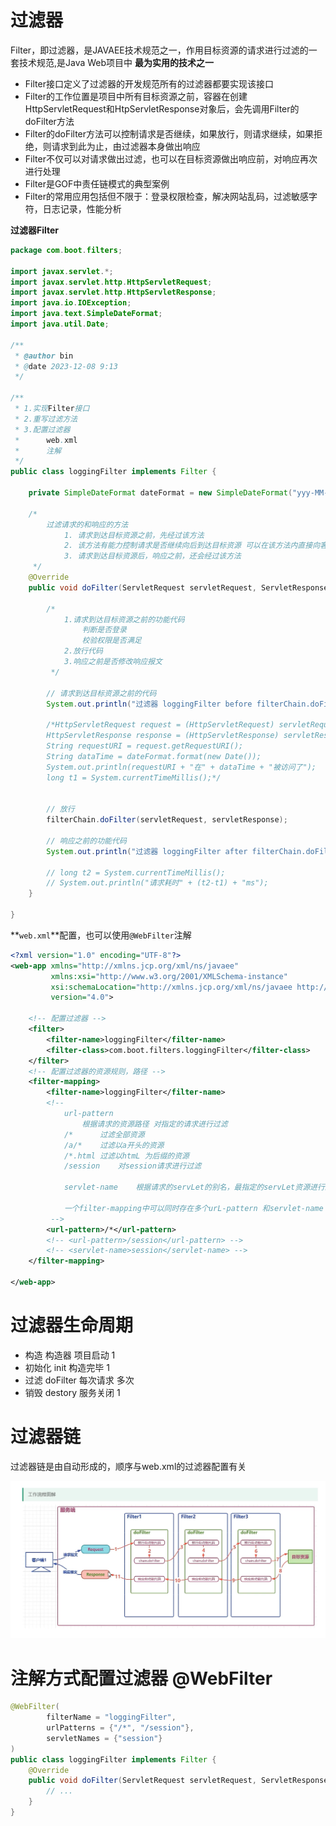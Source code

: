 #  过滤器

Filter，即过滤器，是JAVAEE技术规范之一，作用目标资源的请求进行过滤的一套技术规范,是Java Web项目中 **最为实用的技术之一**

- Filter接口定义了过滤器的开发规范所有的过滤器都要实现该接口
- Filter的工作位置是项目中所有目标资源之前，容器在创建HttpServletRequest和HtpServletResponse对象后，会先调用Filter的doFilter方法
- Filter的doFilter方法可以控制请求是否继续，如果放行，则请求继续，如果拒绝，则请求到此为止，由过滤器本身做出响应
- Filter不仅可以对请求做出过滤，也可以在目标资源做出响应前，对响应再次进行处理
- Filter是GOF中责任链模式的典型案例
- Filter的常用应用包括但不限于：登录权限检查，解决网站乱码，过滤敏感字符，日志记录，性能分析



**过滤器Filter**

```java
package com.boot.filters;

import javax.servlet.*;
import javax.servlet.http.HttpServletRequest;
import javax.servlet.http.HttpServletResponse;
import java.io.IOException;
import java.text.SimpleDateFormat;
import java.util.Date;

/**
 * @author bin
 * @date 2023-12-08 9:13
 */

/**
 * 1.实现Filter接口
 * 2.重写过滤方法
 * 3.配置过滤器
 *      web.xml
 *      注解
 */
public class loggingFilter implements Filter {

    private SimpleDateFormat dateFormat = new SimpleDateFormat("yyy-MM-dd HH:mm:ss");

    /*
        过滤请求的和响应的方法
            1. 请求到达目标资源之前，先经过该方法
            2. 该方法有能力控制请求是否继续向后到达目标资源 可以在该方法内直接向客户端做响应处理
            3. 请求到达目标资源后，响应之前，还会经过该方法
     */
    @Override
    public void doFilter(ServletRequest servletRequest, ServletResponse servletResponse, FilterChain filterChain) throws IOException, ServletException {

        /*
            1.请求到达目标资源之前的功能代码
                判断是否登录
                校验权限是否满足
            2.放行代码
            3.响应之前是否修改响应报文
         */

        // 请求到达目标资源之前的代码
        System.out.println("过滤器 loggingFilter before filterChain.doFilter invoked");

        /*HttpServletRequest request = (HttpServletRequest) servletRequest;
        HttpServletResponse response = (HttpServletResponse) servletResponse;
        String requestURI = request.getRequestURI();
        String dataTime = dateFormat.format(new Date());
        System.out.println(requestURI + "在" + dataTime + "被访问了");
        long t1 = System.currentTimeMillis();*/


        // 放行
        filterChain.doFilter(servletRequest, servletResponse);

        // 响应之前的功能代码
        System.out.println("过滤器 loggingFilter after filterChain.doFilter invoked");
        
        // long t2 = System.currentTimeMillis();
        // System.out.println("请求耗时" + (t2-t1) + "ms");
    }

}
```

**`web.xml`**配置，也可以使用`@WebFilter`注解

```xml
<?xml version="1.0" encoding="UTF-8"?>
<web-app xmlns="http://xmlns.jcp.org/xml/ns/javaee"
         xmlns:xsi="http://www.w3.org/2001/XMLSchema-instance"
         xsi:schemaLocation="http://xmlns.jcp.org/xml/ns/javaee http://xmlns.jcp.org/xml/ns/javaee/web-app_4_0.xsd"
         version="4.0">
    
    <!-- 配置过滤器 -->
    <filter>
        <filter-name>loggingFilter</filter-name>
        <filter-class>com.boot.filters.loggingFilter</filter-class>
    </filter>
    <!-- 配置过滤器的资源规则，路径 -->
    <filter-mapping>
        <filter-name>loggingFilter</filter-name>
        <!--
            url-pattern
                根据请求的资源路径 对指定的请求进行过滤
            /*      过滤全部资源
            /a/*    过滤以a开头的资源
            /*.html 过滤以htmL 为后缀的资源
            /session    对session请求进行过滤

            servlet-name    根据请求的servLet的别名，最指定的servLet资源进行过滤

            一个filter-mapping中可以同时存在多个urL-pattern 和servlet-name
         -->
        <url-pattern>/*</url-pattern>
        <!-- <url-pattern>/session</url-pattern> -->
        <!-- <servlet-name>session</servlet-name> -->
    </filter-mapping>

</web-app>
```



# 过滤器生命周期

- 构造              构造器	     项目启动             1
- 初始化          init                   构造完毕             1
- 过滤              doFilter           每次请求             多次
- 销毁              destory           服务关闭              1



# 过滤器链

过滤器链是由自动形成的，顺序与web.xml的过滤器配置有关

![picture](./Image/filterchain.jpg)

# 注解方式配置过滤器 @WebFilter

```java
@WebFilter(
        filterName = "loggingFilter",
        urlPatterns = {"/*", "/session"},
        servletNames = {"session"}
)
public class loggingFilter implements Filter {
    @Override
    public void doFilter(ServletRequest servletRequest, ServletResponse servletResponse, FilterChain filterChain) throws IOException, ServletException {
        // ...
    }
}
```

